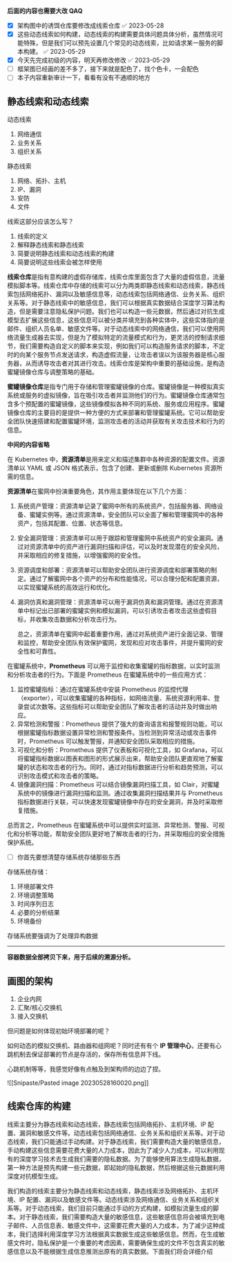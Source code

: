 **后面的内容也需要大改 QAQ**

- [x] 架构图中的诱饵仓库要修改成线索仓库 ✅ 2023-05-28
- [x] 这些动态线索如何构建，动态线索的构建需要具体问题具体分析，虽然情况可能特殊，但是我们可以预先设置几个常见的动态线索，比如请求某一服务的脚本构建。 ✅ 2023-05-29
- [x] 今天先完成初级的内容，明天再修改修改 ✅ 2023-05-29
- [ ] 框架图已经画的差不多了，接下来就是配色了，找个色卡，一会配色
- [ ] 本子内容重新审计一下，看看有没有不通顺的地方

## 静态线索和动态线索

动态线索

1. 网络通信
2. 业务关系
3. 组织关系  

静态线索  

1. 网络、拓扑、主机  
2. IP、漏洞  
3. 安防  
4. 文件

线索这部分应该怎么写？

1. 线索的定义
2. 解释静态线索和静态线索
3. 简要说明静态线索和动态线索的构建
4. 简要说明这些线索会被怎样使用

**线索仓库**是指有意构建的虚假存储库，线索仓库里面包含了大量的虚假信息，流量模拟脚本等。线索仓库中存储的线索可以分为两类即静态线索和动态线索，静态线索包括网络拓扑、漏洞以及敏感信息等，动态线索包括网络通信、业务关系、组织关系等。对于静态线索中的敏感信息，我们可以根据真实数据结合深度学习算法构造，但是需要注意隐私保护问题。我们也可以构造一些元数据，然后通过对抗生成模型去扩展这些信息，这些信息可以被分类并填充到各种实体中，这些实体指的是邮件、组织人员名单、敏感文件等。对于动态线索中的网络通信，我们可以使用网络流量生成器去实现，但是为了模拟特定的流量模式和行为，更灵活的控制请求细节，我们需要构造自定义的脚本来实现，例如我们可以构造服务请求的脚本，不定时的向某个服务节点发送请求，构造虚假流量，让攻击者误以为该服务器是核心服务器，从而诱导攻击者对其进行攻击。线索仓库是架构中重要的基础设施，是构造蜜罐镜像仓库与调整策略的基础。

**蜜罐镜像仓库**是指专门用于存储和管理蜜罐镜像的仓库。蜜罐镜像是一种模拟真实系统或服务的虚拟镜像，旨在吸引攻击者并监测他们的行为。蜜罐镜像仓库通常包含多个预配置的蜜罐镜像，这些镜像模拟各种不同的系统、服务或应用程序。蜜罐镜像仓库的主要目的是提供一种方便的方式来部署和管理蜜罐系统。它可以帮助安全团队快速搭建和配置蜜罐环境，监测攻击者的活动并获取有关攻击技术和行为的信息。

**中间的内容省略**

在 Kubernetes 中，**资源清单**是用来定义和描述集群中各种资源的配置文件。资源清单以 YAML 或 JSON 格式表示，包含了创建、更新或删除 Kubernetes 资源所需的信息。

**资源清单**在蜜网中扮演重要角色，其作用主要体现在以下几个方面：

1. 系统资产管理：资源清单记录了蜜网中所有的系统资产，包括服务器、网络设备、蜜罐实例等。通过资源清单，安全团队可以全面了解和管理蜜网中的各种资产，包括其配置、位置、状态等信息。
2. 安全漏洞管理：资源清单可以用于跟踪和管理蜜网中系统资产的安全漏洞。通过对资源清单中的资产进行漏洞扫描和评估，可以及时发现潜在的安全风险，并采取相应的修复措施，以增强蜜网的安全性。
3. 资源调度和部署：资源清单可以帮助安全团队进行资源调度和部署策略的制定。通过了解蜜网中各个资产的分布和性能情况，可以合理分配和配置资源，以实现蜜罐系统的高效运行和优化。
4. 漏洞仿真和漏洞管理：资源清单可以用于漏洞仿真和漏洞管理。通过在资源清单中标记出已部署的蜜罐实例和模拟漏洞，可以引诱攻击者攻击这些虚假目标，并收集攻击数据和分析攻击行为。

	总之，资源清单在蜜网中起着重要作用，通过对系统资产进行全面记录、管理和监控，帮助安全团队有效保护蜜网，发现和应对攻击事件，并提升蜜网的安全性和可靠性。

在蜜罐系统中，**Prometheus** 可以用于监控和收集蜜罐的指标数据，以实时监测和分析攻击者的行为。下面是 Prometheus 在蜜罐系统中的一些应用方式：

1. 监控蜜罐指标：通过在蜜罐系统中安装 Prometheus 的监控代理（exporter），可以收集蜜罐的各种指标，如网络流量、系统资源利用率、登录尝试次数等。这些指标可以帮助安全团队了解攻击者的活动并及时做出响应。
2. 异常检测和警报：Prometheus 提供了强大的查询语言和报警规则功能，可以根据蜜罐指标数据设置异常检测和警报条件。当检测到异常活动或攻击事件时，Prometheus 可以触发警报，并通知安全团队采取相应的措施。
3. 可视化和分析：Prometheus 提供了仪表板和可视化工具，如 Grafana，可以将蜜罐指标数据以图表和图形的形式展示出来，帮助安全团队更直观地了解蜜罐的状态和攻击者的行为。同时，通过对指标数据进行分析和趋势预测，可以识别攻击模式和攻击者的策略。
4. 镜像漏洞扫描：Prometheus 可以结合镜像漏洞扫描工具，如 Clair，对蜜罐系统中的镜像进行漏洞扫描和监测。通过收集漏洞扫描结果并与 Prometheus 指标数据进行关联，可以快速发现蜜罐镜像中存在的安全漏洞，并及时采取修复措施。

总而言之，Prometheus 在蜜罐系统中可以提供实时监测、异常检测、警报、可视化和分析等功能，帮助安全团队更好地了解攻击者的行为，并采取相应的安全措施保护系统。

- [ ] 你首先要想清楚存储系统存储那些东西

存储系统存储：

1. 环境部署文件
2. 环境调整策略
3. 时间序列日志
4. 必要的分析结果
5. 环境备份

存储系统要强调为了处理异构数据

---

**容器数据全部拷贝下来，用于后续的溯源分析。**

## 画图的架构

1. 企业内网
2. 汇聚/核心交换机
3. 接入交换机

但问题是如何体现初始环境部署的呢？

如何动态的模拟交换机、路由器和组网呢？同时还有有个 **IP 管理中心**，还要有心跳机制去保证部署的节点是存活的，保存所有信息并下线。

心跳机制等等，我感觉好像有点触及到架构师的边边了捏。

![[Snipaste/Pasted image 20230528160020.png]]

## 线索仓库的构建

线索主要分为静态线索和动态线索，静态线索包括网络拓扑、主机环境、IP 配置、漏洞和敏感文件等。动态线索包括网络通信、业务关系和组织关系等。对于动态线索，我们只能通过手动构建。对于静态线索，我们需要构造大量的敏感信息，手动构建这些信息需要花费大量的人力成本，因此为了减少人力成本，可以利用现有的深度学习技术去生成我们需要的隐私数据。为了能够使用算法生成隐私数据，第一种方法是预先构建一些元数据，即起始的隐私数据，然后根据这些元数据利用深度对抗模型生成。

我们构造的线索主要分为静态线索和动态线索，静态线索涉及网络拓扑、主机环境、IP 配置、漏洞以及敏感文件等。动态线索涉及网络通信、业务关系和组织关系等。对于动态线索，我们目前只能通过手动的方式构建，如模拟流量生成的脚本。对于静态线索，我们需要构造大量的敏感信息，这些敏感信息将会被填充到电子邮件、人员信息表、敏感文件中，这需要花费大量的人力成本，为了减少这种成本，我们选择利用深度学习方法根据真实数据生成这些敏感信息。然而，在生成敏感文件时，隐私保护是一个重要的考虑因素，需要确保生成的文件不包含真实的敏感信息以及不能根据生成信息推测出原有的真实数据。下面我们将会详细介绍
